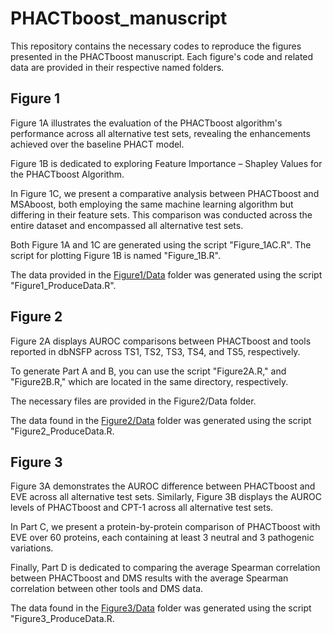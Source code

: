 # PHACTboost_manuscript

This repository contains the necessary codes to reproduce the figures presented in the PHACTboost manuscript. Each figure's code and related data are provided in their respective named folders.

## Figure 1

Figure 1A illustrates the evaluation of the PHACTboost algorithm's performance across all alternative test sets, revealing the enhancements achieved over the baseline PHACT model.

Figure 1B is dedicated to exploring Feature Importance – Shapley Values for the PHACTboost Algorithm.

In Figure 1C, we present a comparative analysis between PHACTboost and MSAboost, both employing the same machine learning algorithm but differing in their feature sets. This comparison was conducted across the entire dataset and encompassed all alternative test sets.

Both Figure 1A and 1C are generated using the script "Figure_1AC.R". The script for plotting Figure 1B is named "Figure_1B.R".

The data provided in the [Figure1/Data](Figure1/Data) folder was generated using the script "Figure1_ProduceData.R".

## Figure 2

Figure 2A displays AUROC comparisons between PHACTboost and tools reported in dbNSFP across TS1, TS2, TS3, TS4, and TS5, respectively.

To generate Part A and B, you can use the script "Figure2A.R," and "Figure2B.R," which are located in the same directory, respectively.

The necessary files are provided in the Figure2/Data folder.

The data found in the [Figure2/Data](Figure2/Data) folder was generated using the script "Figure2_ProduceData.R.

## Figure 3

Figure 3A demonstrates the AUROC difference between PHACTboost and EVE across all alternative test sets. Similarly, Figure 3B displays the AUROC levels of PHACTboost and CPT-1 across all alternative test sets.

In Part C, we present a protein-by-protein comparison of PHACTboost with EVE over 60 proteins, each containing at least 3 neutral and 3 pathogenic variations.

Finally, Part D is dedicated to comparing the average Spearman correlation between PHACTboost and DMS results with the average Spearman correlation between other tools and DMS data.

The data found in the [Figure3/Data](Figure3/Data) folder was generated using the script "Figure3_ProduceData.R.


